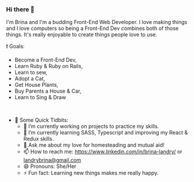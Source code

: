 ### Hi there 👋
  I'm Brina and I'm a budding Front-End Web Developer. I love making things and I love computers so being a Front-End Dev combines both of those things. It's really enjoyable to create things people love to use. 
  
  :exclamation: Goals: 
  - Become a Front-End Dev,
  - Learn Ruby & Ruby on Rails,
  - Learn to sew, 
  - Adopt a Cat, 
  - Get House Plants, 
  - Buy Parents a House & Car, 
  - Learn to Sing & Draw 


<br>

- :bouquet: Some Quick Tidbits:
  - 🔭 I’m currently working on projects to practice my skills. 
  - 🌱 I’m currently learning SASS, Typescript and improving my React & Redux skills.
  - 💬 Ask me about my love for homesteading and mutual aid!
  - 📫 How to reach me: https://www.linkedin.com/in/brina-landry/ or landrybrina@gmail.com
  - 😄 Pronouns: She/Her
  - ⚡ Fun fact: Learning new things makes me really happy. 
  
<!--
**OverlordAnders/OverlordAnders** is a ✨ _special_ ✨ repository because its `README.md` (this file) appears on your GitHub profile.

Here are some ideas to get you started:

- 🔭 I’m currently working on my main portfolio site. It well showcase my skills and link to other projects I've created. 
- 🌱 I’m currently learning SASS, JQUERY, Typescript and improving my React & Redux skills.
- 💬 Ask me about my love for Korean culture/music/tv.
- 📫 How to reach me: https://www.linkedin.com/in/brina-landry/ or landrybrina@gmail.com
- 😄 Pronouns: She/Her
- ⚡ Fun fact: Learning new things makes me really happy. 
-->
